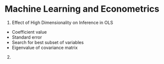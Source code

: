 # Machine Learning and Econometrics

1. Effect of High Dimensionality on Inference in OLS
- Coefficient value
- Standard error
- Search for best subset of variables
- Eigenvalue of covariance matrix

2. 
